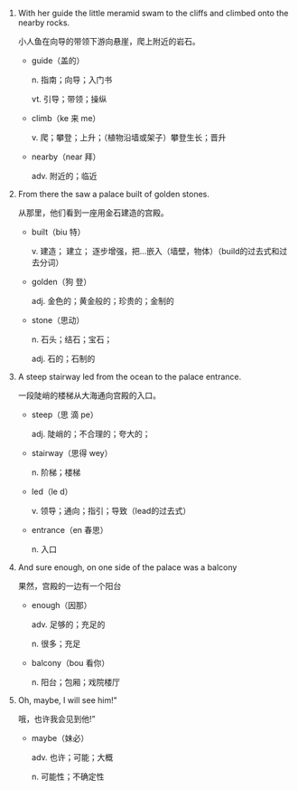 1. With her guide the little meramid swam to the cliffs and climbed onto the nearby rocks.

    小人鱼在向导的带领下游向悬崖，爬上附近的岩石。

    - guide（盖的）

        n. 指南；向导；入门书

        vt. 引导；带领；操纵

    - climb（ke 来 me）

        v. 爬；攀登；上升；（植物沿墙或架子）攀登生长；晋升

    - nearby（near 拜）

        adv. 附近的；临近

2. From there the saw a palace built of golden stones.

    从那里，他们看到一座用金石建造的宫殿。

    - built（biu 特）

        v. 建造； 建立； 逐步增强，把...嵌入（墙壁，物体）（build的过去式和过去分词）

    - golden（狗 登）

        adj. 金色的；黄金般的；珍贵的；金制的

    - stone（思动）

        n. 石头；结石；宝石；

        adj. 石的；石制的

3. A steep stairway led from the ocean to the palace entrance.

    一段陡峭的楼梯从大海通向宫殿的入口。

    - steep（思 滴 pe）

        adj. 陡峭的；不合理的；夸大的；

    - stairway（思得 wey）

        n. 阶梯；楼梯

    - led（le d）

        v. 领导；通向；指引；导致（lead的过去式）

    - entrance（en 春思）

        n. 入口

4. And sure enough, on one side of the palace was a balcony

    果然，宫殿的一边有一个阳台

    - enough（因那）

        adv. 足够的；充足的

        n. 很多；充足

    - balcony（bou 看你）

        n. 阳台；包厢；戏院楼厅

5. Oh, maybe, I will see him!"

    哦，也许我会见到他!”

    - maybe（妹必）

        adv. 也许；可能；大概

        n. 可能性；不确定性


